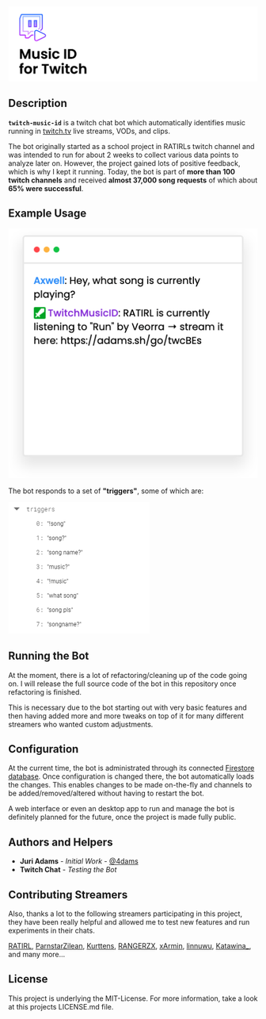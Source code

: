 <p align="center">
    <a><img src="assets/banner.png"></a>
</p>

## Description

**`twitch-music-id`** is a twitch chat bot which automatically identifies music running in [twitch.tv](https://twitch.tv/) live streams, VODs, and clips.

The bot originally started as a school project in RATIRLs twitch channel and was intended to run for about 2 weeks to collect various data points to analyze later on. However, the project gained lots of positive feedback, which is why I kept it running. Today, the bot is part of **more than 100 twitch channels** and received **almost 37,000 song requests** of which about **65% were successful**.

## Example Usage

![](assets/example.png)

The bot responds to a set of **"triggers"**, some of which are:

![](assets/triggers.png)

## Running the Bot

At the moment, there is a lot of refactoring/cleaning up of the code going on. I will release the full source code of the bot in this repository once refactoring is finished.

This is necessary due to the bot starting out with very basic features and then having added more and more tweaks on top of it for many different streamers who wanted custom adjustments.

## Configuration

At the current time, the bot is administrated through its connected [Firestore database](https://cloud.google.com/firestore). Once configuration is changed there, the bot automatically loads the changes. This enables changes to be made on-the-fly and channels to be added/removed/altered without having to restart the bot.

A web interface or even an desktop app to run and manage the bot is definitely planned for the future, once the project is made fully public.

## Authors and Helpers

-   **Juri Adams** - _Initial Work_ - [@4dams](https://github.com/4dams)
-   **Twitch Chat** - _Testing the Bot_

## Contributing Streamers

Also, thanks a lot to the following streamers participating in this project, they have been really helpful and allowed me to test new features and run experiments in their chats.

[RATIRL](https://twitch.tv/ratirl), [ParnstarZilean](https://twitch.tv/parnstarzilean), [Kurttens](https://twitch.tv/Kurttens), [RANGERZX](https://twitch.tv/RANGERZX), [xArmin](https://twitch.tv/xArmin), [linnuwu](https://twitch.tv/linnuwu), [Katawina_](https://twitch.tv/katawina_), and many more...

## License

This project is underlying the MIT-License. For more information, take a look at this projects LICENSE.md file.

